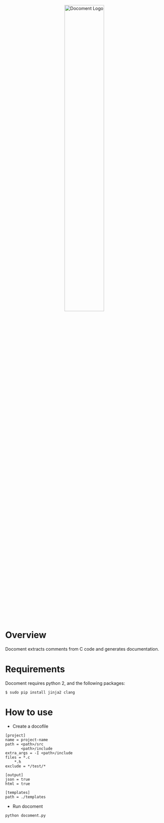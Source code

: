 <p align="center">
  <img src="https://cdn.rawgit.com/reginaldl/docoment/master/logo.svg" alt="Docoment Logo" width="50%"/>
</p>

# Overview
Docoment extracts comments from C code and generates documentation.

# Requirements

Docoment requires python 2, and the following packages:

```
$ sudo pip install jinja2 clang
```

# How to use

- Create a docofile
```
[project]
name = project-name
path = <path>/src
       <path>/include
extra_args = -I <path>/include
files = *.c
	*.h
exclude = */test/*

[output]
json = true
html = true

[templates]
path = ./templates

```

- Run docoment
```
python docoment.py
```
